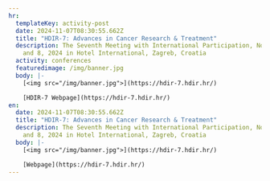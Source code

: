 ```yaml
---
hr:
  templateKey: activity-post
  date: 2024-11-07T08:30:55.662Z
  title: "HDIR-7: Advances in Cancer Research & Treatment"
  description: The Seventh Meeting with International Participation, November 7
    and 8, 2024 in Hotel International, Zagreb, Croatia
  activity: conferences
  featuredimage: /img/banner.jpg
  body: |-
    [<img src="/img/banner.jpg">](https://hdir-7.hdir.hr/)

    [HDIR-7 Webpage](https://hdir-7.hdir.hr/)
en:
  date: 2024-11-07T08:30:55.662Z
  title: "HDIR-7: Advances in Cancer Research & Treatment"
  description: The Seventh Meeting with International Participation, November 7
    and 8, 2024 in Hotel International, Zagreb, Croatia
  body: |-
    [<img src="/img/banner.jpg">](https://hdir-7.hdir.hr/)

    [Webpage](https://hdir-7.hdir.hr/)
---
```

